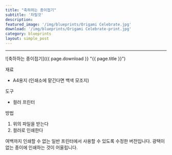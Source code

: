 ```yaml
---
title: "축하하는 종이접기"
subtitle: '차릴것'
description:
featured_image: '/img/blueprints/Origami Celebrate.jpg'
download: '/img/blueprints/Origami Celebrate-print.jpg'
category: blueprints
layout: simple_post
---
```


***

![축하하는 종이접기]({{ page.download }} "{{ page.title }}")

재료
* A4용지 (인쇄소에 맡긴다면 백색 모조지)

도구
* 컬러 프린터

방법

1. 위의 파일을 받는다
2. 컬러로 인쇄한다

여백까지 인쇄할 수 없는 일반 프린터에서 사용할 수 있도록 수정한 버전입니다. 광택이 없는 종이에 인쇄하는 것이 어울립니다.
